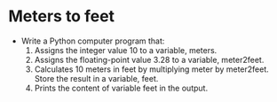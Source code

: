 # Meters to feet
+ Write a Python computer program that:
    1. Assigns the integer value 10 to a variable, meters.
    2. Assigns the floating-point value 3.28 to a variable, meter2feet.
    3. Calculates 10 meters in feet by multiplying meter by meter2feet. Store the result in a variable, feet.
    4. Prints the content of variable feet in the output.